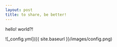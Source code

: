 ```yaml
--- 
layout: post
title: to share, be better!
---
```


hello! world?!

![_config.yml]({{ site.baseurl }}/images/config.png)
